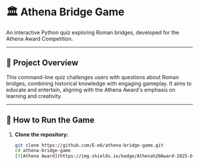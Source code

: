 # 🏛️ Athena Bridge Game

An interactive Python quiz exploring Roman bridges, developed for the Athena Award Competition.

---

## 🎯 Project Overview

This command-line quiz challenges users with questions about Roman bridges, combining historical knowledge with engaging gameplay. It aims to educate and entertain, aligning with the Athena Award's emphasis on learning and creativity.

---

## 🚀 How to Run the Game

1. **Clone the repository:**

   ```bash
   git clone https://github.com/E-e6/athena-bridge-game.git
   cd athena-bridge-game
   [![Athena Award](https://img.shields.io/badge/Athena%20Award-2025-blue)](https://athenaaward.org)

   

